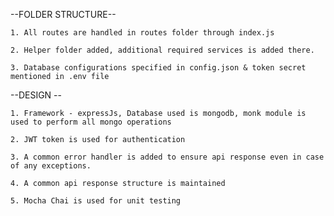 --FOLDER STRUCTURE--

    1. All routes are handled in routes folder through index.js
    
    2. Helper folder added, additional required services is added there.
    
    3. Database configurations specified in config.json & token secret mentioned in .env file


--DESIGN --

    1. Framework - expressJs, Database used is mongodb, monk module is used to perform all mongo operations
    
    2. JWT token is used for authentication
    
    3. A common error handler is added to ensure api response even in case of any exceptions.
    
    4. A common api response structure is maintained
    
    5. Mocha Chai is used for unit testing 
